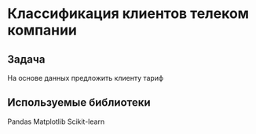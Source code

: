 # Классификация клиентов телеком компании

## Задача

На основе данных предложить клиенту тариф

## Используемые библиотеки

Pandas Matplotlib Scikit-learn
